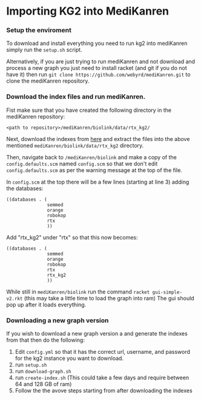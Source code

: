 # Importing KG2 into MediKanren

### Setup the enviroment

To download and install everything you need to run kg2 into mediKanren simply run the `setup.sh` script.

Alternatively, if you are just trying to run mediKanren and not download and process a new graph you just need to install racket (and git if you do not have it) then run `git clone https://github.com/webyrd/mediKanren.git` to clone the mediKanren repository.

### Download the index files and run mediKanren.

Fist make sure that you have created the following directory in the mediKanren repository:
```
<path to repository>/mediKanren/biolink/data/rtx_kg2/
```

Next, download the indexes from [here](https://s3-us-west-2.amazonaws.com/rtx-kg2-public/kg2_indexes.tar.gz) and extract the files into the above mentioned `mediKanren/biolink/data/rtx_kg2` directory.

Then, navigate back to `/mediKanren/biolink` and make a copy of the `config.defaults.scm` named `config.scm` so that we don't edit `config.defaults.scm` as per the warning message at the top of the file.

In `config.scm` at the top there will be a few lines (starting at line 3) adding the databases:
```
((databases . (
               semmed
               orange
               robokop
               rtx
               ))
```
Add "rtx_kg2" under "rtx" so that this now becomes:
```
((databases . (
               semmed
               orange
               robokop
               rtx
               rtx_kg2
               ))
```

While still in `mediKanren/biolink` run the command `racket gui-simple-v2.rkt` (this may take a little time to load the graph into ram)
The gui should pop up after it loads everything.

### Downloading a new graph version

If you wish to download a new graph version a and generate the indexes from that then do the following:
1) Edit `config.yml` so that it has the correct url, username, and password for the kg2 instance you want to download.
2) run `setup.sh`
3) run `download-graph.sh`
4) run `create-index.sh` (This could take a few days and require between 64 and 128 GB of ram)
5) Follow the the avove steps starting from after downloading the indexes
